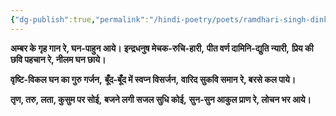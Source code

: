 ```yaml
---
{"dg-publish":true,"permalink":"/hindi-poetry/poets/ramdhari-singh-dinkar/neel-kusum/09-pawas-geet/"}
---
```


**अम्बर के गृह गान रे, घन-पाहुन आये।**
**इन्द्रधनुष मेचक-रुचि-हारी,**
**पीत वर्ण दामिनि-द्युति न्यारी,**
**प्रिय की छवि पहचान रे, नीलम घन छाये।**

**वृष्टि-विकल घन का गुरु गर्जन,**
**बूँद-बूँद में स्वप्न विसर्जन,**
**वारिद सुकवि समान रे, बरसे कल पाये।**

**तृण, तरु, लता, कुसुम पर सोई,**
**बजने लगी सजल सुधि कोई,**
**सुन-सुन आकुल प्राण रे, लोचन भर आये।**